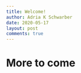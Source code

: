 ```yaml
---
title: Welcome!
author: Adria K Schwarber
date: 2020-05-17
layout: post
comments: true
---
```


# More to come

